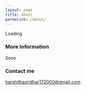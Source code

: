 ```yaml
---
layout: page
title: About
permalink: /About/
---
```



Loading

### More Information

Soon

### Contact me

[harshithasridhar172000@gmail.com](mailto:harshithasridhar172000@gmail.com)
